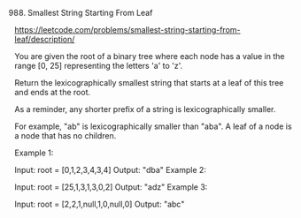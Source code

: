 988. Smallest String Starting From Leaf

https://leetcode.com/problems/smallest-string-starting-from-leaf/description/

You are given the root of a binary tree where each node has a value in the range [0, 25] representing the letters 'a' to 'z'.

Return the lexicographically smallest string that starts at a leaf of this tree and ends at the root.

As a reminder, any shorter prefix of a string is lexicographically smaller.

For example, "ab" is lexicographically smaller than "aba".
A leaf of a node is a node that has no children.

 

Example 1:


Input: root = [0,1,2,3,4,3,4]
Output: "dba"
Example 2:


Input: root = [25,1,3,1,3,0,2]
Output: "adz"
Example 3:


Input: root = [2,2,1,null,1,0,null,0]
Output: "abc"
